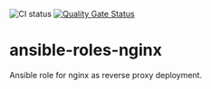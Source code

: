 ![CI status](https://github.com/kkurpanik/ansible-roles-nginx-proxy/actions/workflows/main.yml/badge.svg)
[![Quality Gate Status](https://sonarcloud.io/api/project_badges/measure?project=kkurpanik_ansible-roles-nginx-proxy&metric=alert_status)](https://sonarcloud.io/dashboard?id=kkurpanik_ansible-roles-nginx-proxy)
# ansible-roles-nginx
Ansible role for nginx as reverse proxy deployment.
